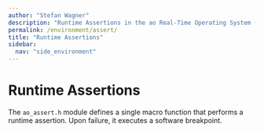 ```yaml
---
author: "Stefan Wagner"
description: "Runtime Assertions in the ao Real-Time Operating System (RTOS)."
permalink: /environment/assert/
title: "Runtime Assertions"
sidebar:
  nav: "side_environment"
---
```


# Runtime Assertions

The `ao_assert.h` module defines a single macro function that performs a runtime assertion. Upon failure, it executes a software breakpoint.
